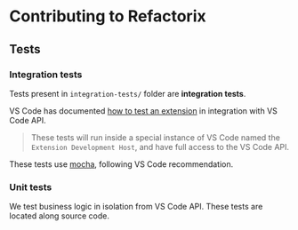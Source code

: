 # Contributing to Refactorix

## Tests

### Integration tests

Tests present in `integration-tests/` folder are **integration tests**.

VS Code has documented [how to test an extension][testing-extension] in integration with VS Code API.

> These tests will run inside a special instance of VS Code named the `Extension Development Host`, and have full access to the VS Code API.

These tests use [mocha][mocha], following VS Code recommendation.

### Unit tests

We test business logic in isolation from VS Code API. These tests are located along source code.

[testing-extension]: https://code.visualstudio.com/api/working-with-extensions/testing-extension
[mocha]: https://mochajs.org/
